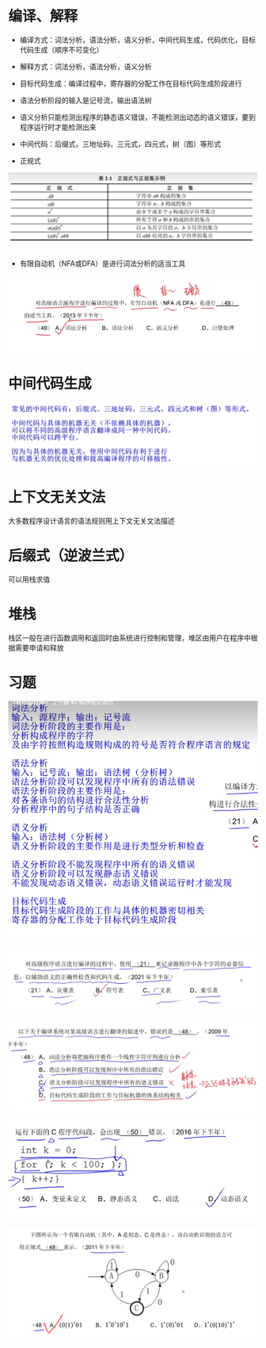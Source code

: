 # 编译、解释

* 编译方式：词法分析，语法分析，语义分析，中间代码生成，代码优化，目标代码生成（顺序不可变化）
* 解释方式：词法分析，语法分析，语义分析

* 目标代码生成：编译过程中，寄存器的分配工作在目标代码生成阶段进行
* 语法分析阶段的输入是记号流，输出语法树
* 语义分析只能检测出程序的静态语义错误，不能检测出动态的语义错误，要到程序运行时才能检测出来

* 中间代码：后缀式，三地址码，三元式，四元式，树（图）等形式

* 正规式

![1698591230349](.\images\程序设计语言\1698591230349.jpg)

* 有限自动机（NFA或DFA）是进行词法分析的适当工具

![image-20240419082910559](images/程序设计语言/image-20240419082910559.png)

# 中间代码生成

![image-20240418084334932](images/程序设计语言/image-20240418084334932.png)

# 上下文无关文法

大多数程序设计语言的语法规则用上下文无关文法描述

# 后缀式（逆波兰式）

可以用栈求值

# 堆栈

栈区一般在进行函数调用和返回时由系统进行控制和管理，堆区由用户在程序中根据需要申请和释放

# 习题

![image-20240413223344113](images/程序设计语言/image-20240413223344113.png)

![image-20240413220639744](images/程序设计语言/image-20240413220639744.png)

![image-20240413222708818](images/程序设计语言/image-20240413222708818.png)

![image-20240416090459332](images/程序设计语言/image-20240416090459332.png)

![image-20240419090419144](images/程序设计语言/image-20240419090419144.png)
